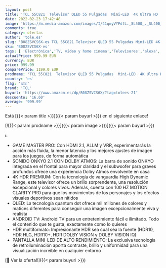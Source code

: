 ```yaml
---
layout: post
title: 'TCL 55C821  Televisor QLED 55 Pulgadas  Mini-LED  4K Ultra HD  Android Smart TV  Dolby Vision IQ  Dolby Atmos  Sistema Audio Onkyo  Motion Clarity PRO  Google Assistant Integrado  Compatible con Alexa'
date: 2022-02-23 17:42:48
image: 'https://m.media-amazon.com/images/I/41qmyVYPdfL._SL500_._SL400_.jpg'
comments: true
category: ofertas
author: 'tole.es'
slug: 'B08ZSVCS6X-es TCL 55C821 Televisor QLED 55 Pulgadas Mini-LED 4K Ultra HD...'
sku: 'B08ZSVCS6X-es'
tags: [ 'Electrónica','TV, vídeo y home cinema','Televisores','alexa','tcl', ]
actualPrice: 999.99 EUR
currency: EUR
price: 999.99
comparePrice: 1199.0 EUR
prodname: 'TCL 55C821  Televisor QLED 55 Pulgadas  Mini-LED  4K Ultra HD  Android Smart TV  Dolby Vision IQ  Dolby Atmos  Sistema Audio Onkyo  Motion Clarity PRO  Google Assistant Integrado  Compatible con Alexa'
country: 'es'
flag: '🇪🇸'
brand: 'TCL'
buyurl: 'https://www.amazon.es/dp/B08ZSVCS6X/?tag=tolees-21'
descuento: '16.60'
average: '999.99'
---
```


Está [{{< param title >}}]({{< param buyurl >}}) en el siguiente enlace!

[![{{< param prodname >}}]({{< param image >}})]({{< param buyurl >}})

ℹ️:

- GAME MASTER PRO: Con HDMI 2.1, ALLM y VRR, experimentarás la acción más fluida, la menor latencia y los mejores ajustes de imagen para los juegos, de forma automática
- SONIDO ONKYO 2.1 CON DOLBY ATMOS: La barra de sonido ONKYO integrada en el frontal para mayor claridad y el subwoofer para graves profundos ofrece una experiencia Dolby Atmos envolvente en casa
- 4K HDR PREMIUM: Con la tecnología de vanguardia High Dynamic Range, este televisor ofrece un brillo sorprendente, una resolución excepcional y colores vivos. Además, cuenta con 100 HZ MOTION CLARITY PRO para que los movimientos de los personajes y los efectos visuales deportivos sean nítidos
- QLED: La tecnología quantum dot ofrece mil millones de colores y matices diferentes para conseguir una imagen excepcionalmente viva y realista
- ANDROID TV: Android TV para un entretenimiento fácil e ilimitado. Todo el contenido que te gusta, exactamente como lo quieres
- HDR multiformato: Impresionante HDR sea cual sea la fuente (HDR10, HDR HLG, HDR10+, HDR DOLBY VISION y DOLBY VISION IQ)
- PANTALLA MINI-LED DE ALTO RENDIMIENTO: La exclusiva tecnología de retroiluminación aporta contraste, brillo y uniformidad para una visualización increíble en cualquier entorno

[🛒 Ver la oferta!!]({{< param buyurl >}})
